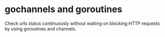 # gochannels and goroutines
Check urls status continuously without waiting on blocking HTTP requests by using goroutines and channels.
